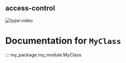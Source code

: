 ## access-control



![type:video](https://www.youtube.com/embed/LXb3EKWsInQ)




# Documentation for `MyClass`

::: my_package.my_module.MyClass